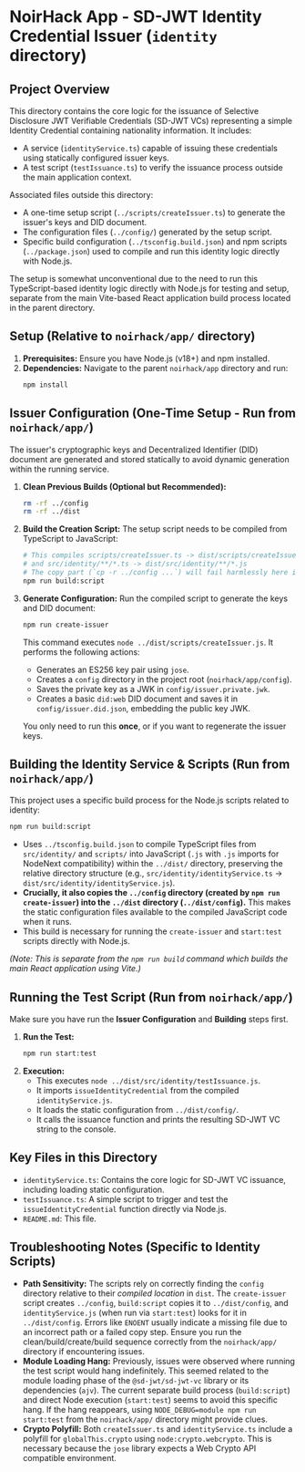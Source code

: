 # NoirHack App - SD-JWT Identity Credential Issuer (`identity` directory)

## Project Overview

This directory contains the core logic for the issuance of Selective Disclosure JWT Verifiable Credentials (SD-JWT VCs) representing a simple Identity Credential containing nationality information. It includes:

*   A service (`identityService.ts`) capable of issuing these credentials using statically configured issuer keys.
*   A test script (`testIssuance.ts`) to verify the issuance process outside the main application context.

Associated files outside this directory:
*   A one-time setup script (`../scripts/createIssuer.ts`) to generate the issuer's keys and DID document.
*   The configuration files (`../config/`) generated by the setup script.
*   Specific build configuration (`../tsconfig.build.json`) and npm scripts (`../package.json`) used to compile and run this identity logic directly with Node.js.

The setup is somewhat unconventional due to the need to run this TypeScript-based identity logic directly with Node.js for testing and setup, separate from the main Vite-based React application build process located in the parent directory.

## Setup (Relative to `noirhack/app/` directory)

1.  **Prerequisites:** Ensure you have Node.js (v18+) and npm installed.
2.  **Dependencies:** Navigate to the parent `noirhack/app` directory and run:
    ```bash
    npm install
    ```

## Issuer Configuration (One-Time Setup - Run from `noirhack/app/`)

The issuer's cryptographic keys and Decentralized Identifier (DID) document are generated and stored statically to avoid dynamic generation within the running service.

1.  **Clean Previous Builds (Optional but Recommended):**
    ```bash
    rm -rf ../config
    rm -rf ../dist
    ```
2.  **Build the Creation Script:** The setup script needs to be compiled from TypeScript to JavaScript:
    ```bash
    # This compiles scripts/createIssuer.ts -> dist/scripts/createIssuer.js
    # and src/identity/**/*.ts -> dist/src/identity/**/*.js
    # The copy part (`cp -r ../config ...`) will fail harmlessly here if config doesn't exist yet.
    npm run build:script 
    ```
3.  **Generate Configuration:** Run the compiled script to generate the keys and DID document:
    ```bash
    npm run create-issuer
    ```
    This command executes `node ../dist/scripts/createIssuer.js`. It performs the following actions:
    *   Generates an ES256 key pair using `jose`.
    *   Creates a `config` directory in the project root (`noirhack/app/config`).
    *   Saves the private key as a JWK in `config/issuer.private.jwk`.
    *   Creates a basic `did:web` DID document and saves it in `config/issuer.did.json`, embedding the public key JWK.

    You only need to run this **once**, or if you want to regenerate the issuer keys.

## Building the Identity Service & Scripts (Run from `noirhack/app/`)

This project uses a specific build process for the Node.js scripts related to identity:

```bash
npm run build:script
```
*   Uses `../tsconfig.build.json` to compile TypeScript files from `src/identity/` and `scripts/` into JavaScript (`.js` with `.js` imports for NodeNext compatibility) within the `../dist/` directory, preserving the relative directory structure (e.g., `src/identity/identityService.ts` -> `dist/src/identity/identityService.js`).
*   **Crucially, it also copies the `../config` directory (created by `npm run create-issuer`) into the `../dist` directory (`../dist/config`).** This makes the static configuration files available to the compiled JavaScript code when it runs.
*   This build is necessary for running the `create-issuer` and `start:test` scripts directly with Node.js.

*(Note: This is separate from the `npm run build` command which builds the main React application using Vite.)*

## Running the Test Script (Run from `noirhack/app/`)

Make sure you have run the **Issuer Configuration** and **Building** steps first.

1.  **Run the Test:**
    ```bash
    npm run start:test
    ```
2.  **Execution:**
    *   This executes `node ../dist/src/identity/testIssuance.js`.
    *   It imports `issueIdentityCredential` from the compiled `identityService.js`.
    *   It loads the static configuration from `../dist/config/`.
    *   It calls the issuance function and prints the resulting SD-JWT VC string to the console.

## Key Files in this Directory

*   `identityService.ts`: Contains the core logic for SD-JWT VC issuance, including loading static configuration.
*   `testIssuance.ts`: A simple script to trigger and test the `issueIdentityCredential` function directly via Node.js.
*   `README.md`: This file.

## Troubleshooting Notes (Specific to Identity Scripts)

*   **Path Sensitivity:** The scripts rely on correctly finding the `config` directory relative to their *compiled location* in `dist`. The `create-issuer` script creates `../config`, `build:script` copies it to `../dist/config`, and `identityService.js` (when run via `start:test`) looks for it in `../dist/config`. Errors like `ENOENT` usually indicate a missing file due to an incorrect path or a failed copy step. Ensure you run the clean/build/create/build sequence correctly from the `noirhack/app/` directory if encountering issues.
*   **Module Loading Hang:** Previously, issues were observed where running the test script would hang indefinitely. This seemed related to the module loading phase of the `@sd-jwt/sd-jwt-vc` library or its dependencies (`ajv`). The current separate build process (`build:script`) and direct Node execution (`start:test`) seems to avoid this specific hang. If the hang reappears, using `NODE_DEBUG=module npm run start:test` from the `noirhack/app/` directory might provide clues.
*   **Crypto Polyfill:** Both `createIssuer.ts` and `identityService.ts` include a polyfill for `globalThis.crypto` using `node:crypto.webcrypto`. This is necessary because the `jose` library expects a Web Crypto API compatible environment. 